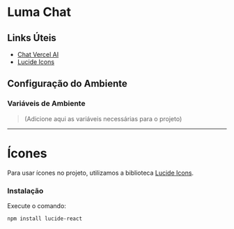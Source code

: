# Luma Chat

## Links Úteis
- [Chat Vercel AI](https://chat.vercel.ai/)
- [Lucide Icons](https://lucide.dev/icons/)

## Configuração do Ambiente

### Variáveis de Ambiente
> (Adicione aqui as variáveis necessárias para o projeto)

---

# Ícones

Para usar ícones no projeto, utilizamos a biblioteca [Lucide Icons](https://lucide.dev/icons/).

### Instalação

Execute o comando:

```bash
npm install lucide-react
